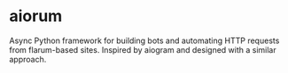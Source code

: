 # aiorum
Async Python framework for building bots and automating HTTP requests from flarum-based sites. Inspired by aiogram and designed with a similar approach.
